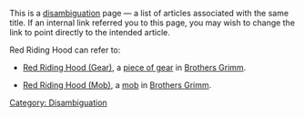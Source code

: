 This is a [disambiguation](:Category:_Disambiguation "wikilink") page —
a list of articles associated with the same title. If an internal link
referred you to this page, you may wish to change the link to point
directly to the intended article.

Red Riding Hood can refer to:

-   [Red Riding Hood (Gear)](Red_Riding_Hood_(Gear) "wikilink"), a
    [piece of gear](:Category:_Armor "wikilink") in [ Brothers
    Grimm](:Category:_Brothers_Grimm "wikilink").

<!-- -->

-   [Red Riding Hood (Mob)](Red_Riding_Hood_(Mob) "wikilink"), a
    [mob](:Category:_Mobs "wikilink") in [Brothers
    Grimm](:Category:_Brothers_Grimm "wikilink").

[Category: Disambiguation](Category:_Disambiguation "wikilink")
